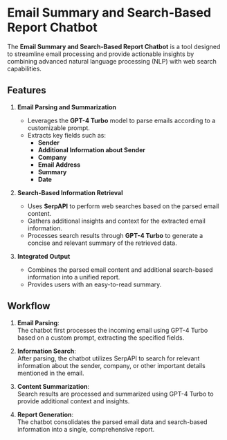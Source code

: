 # Email Summary and Search-Based Report Chatbot  

The **Email Summary and Search-Based Report Chatbot** is a tool designed to streamline email processing and provide actionable insights by combining advanced natural language processing (NLP) with web search capabilities.  

## Features  

1. **Email Parsing and Summarization**  
   - Leverages the **GPT-4 Turbo** model to parse emails according to a customizable prompt.  
   - Extracts key fields such as:  
     - **Sender**  
     - **Additional Information about Sender**  
     - **Company**  
     - **Email Address**  
     - **Summary**  
     - **Date**  

2. **Search-Based Information Retrieval**  
   - Uses **SerpAPI** to perform web searches based on the parsed email content.  
   - Gathers additional insights and context for the extracted email information.  
   - Processes search results through **GPT-4 Turbo** to generate a concise and relevant summary of the retrieved data.  

3. **Integrated Output**  
   - Combines the parsed email content and additional search-based information into a unified report.  
   - Provides users with an easy-to-read summary.
## Workflow  

1. **Email Parsing**:  
   The chatbot first processes the incoming email using GPT-4 Turbo based on a custom prompt, extracting the specified fields.  

2. **Information Search**:  
   After parsing, the chatbot utilizes SerpAPI to search for relevant information about the sender, company, or other important details mentioned in the email.  

3. **Content Summarization**:  
   Search results are processed and summarized using GPT-4 Turbo to provide additional context and insights.  

4. **Report Generation**:  
   The chatbot consolidates the parsed email data and search-based information into a single, comprehensive report.  

